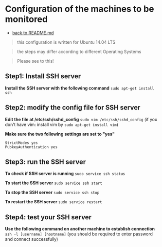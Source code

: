 # Configuration of the machines to be monitored

+ [back to README.md](./README.md)

> this configuration is written for Ubuntu 14.04 LTS

> the steps may differ according to different Operating Systems

> Please see to this!

## Step1: Install SSH server

**Install the SSH server with the following command**
`sudo apt-get install ssh`

## Step2: modify the config file for SSH server

**Edit the file at /etc/ssh/sshd_config**
`sudo vim /etc/ssh/sshd_config`
(if you don't have vim: install vim by `sudo apt-get install vim`)

**Make sure the two following settings are set to "yes"**
```
StrictModes yes
PubkeyAuthentication yes
```
## Step3: run the SSH server

**To check if SSH server is running**
`sudo service ssh status`

**To start the SSH server**
`sudo service ssh start`

**To stop the SSH server**
`sudo service ssh stop`

**To restart the SSH server**
`sudo service restart`

## Step4: test your SSH server

**Use the following command on another machine to establish connection**
`ssh -l [username] [hostname]`
(you should be required to enter password and connect successfully)




